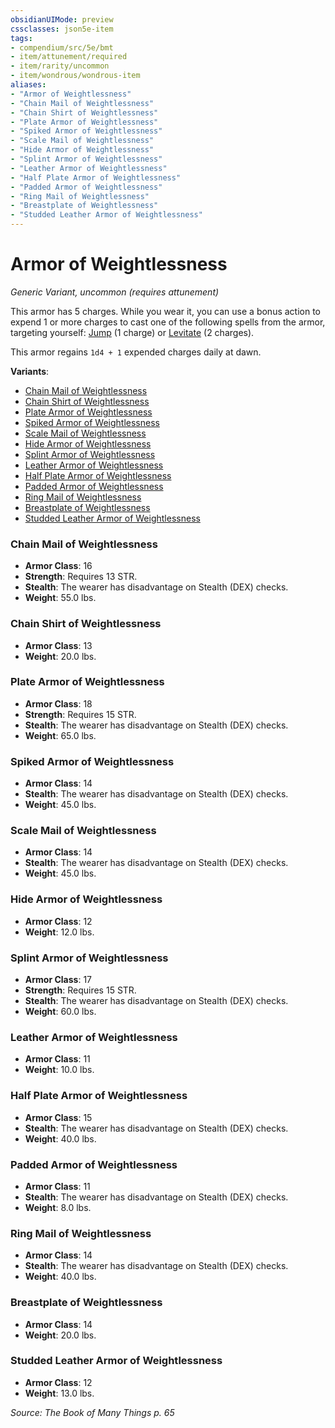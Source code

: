 ```yaml
---
obsidianUIMode: preview
cssclasses: json5e-item
tags:
- compendium/src/5e/bmt
- item/attunement/required
- item/rarity/uncommon
- item/wondrous/wondrous-item
aliases: 
- "Armor of Weightlessness"
- "Chain Mail of Weightlessness"
- "Chain Shirt of Weightlessness"
- "Plate Armor of Weightlessness"
- "Spiked Armor of Weightlessness"
- "Scale Mail of Weightlessness"
- "Hide Armor of Weightlessness"
- "Splint Armor of Weightlessness"
- "Leather Armor of Weightlessness"
- "Half Plate Armor of Weightlessness"
- "Padded Armor of Weightlessness"
- "Ring Mail of Weightlessness"
- "Breastplate of Weightlessness"
- "Studded Leather Armor of Weightlessness"
---
```

# Armor of Weightlessness
*Generic Variant, uncommon (requires attunement)*  


This armor has 5 charges. While you wear it, you can use a bonus action to expend 1 or more charges to cast one of the following spells from the armor, targeting yourself: [Jump](/Systems/5e/spells/jump.md) (1 charge) or [Levitate](/Systems/5e/spells/levitate.md) (2 charges).

This armor regains `1d4 + 1` expended charges daily at dawn.

**Variants**:
- [Chain Mail of Weightlessness](#Chain%20Mail%20of%20Weightlessness)
- [Chain Shirt of Weightlessness](#Chain%20Shirt%20of%20Weightlessness)
- [Plate Armor of Weightlessness](#Plate%20Armor%20of%20Weightlessness)
- [Spiked Armor of Weightlessness](#Spiked%20Armor%20of%20Weightlessness)
- [Scale Mail of Weightlessness](#Scale%20Mail%20of%20Weightlessness)
- [Hide Armor of Weightlessness](#Hide%20Armor%20of%20Weightlessness)
- [Splint Armor of Weightlessness](#Splint%20Armor%20of%20Weightlessness)
- [Leather Armor of Weightlessness](#Leather%20Armor%20of%20Weightlessness)
- [Half Plate Armor of Weightlessness](#Half%20Plate%20Armor%20of%20Weightlessness)
- [Padded Armor of Weightlessness](#Padded%20Armor%20of%20Weightlessness)
- [Ring Mail of Weightlessness](#Ring%20Mail%20of%20Weightlessness)
- [Breastplate of Weightlessness](#Breastplate%20of%20Weightlessness)
- [Studded Leather Armor of Weightlessness](#Studded%20Leather%20Armor%20of%20Weightlessness)

### Chain Mail of Weightlessness

- **Armor Class**: 16
- **Strength**: Requires 13 STR.
- **Stealth**: The wearer has disadvantage on Stealth (DEX) checks.
- **Weight**: 55.0 lbs.

### Chain Shirt of Weightlessness

- **Armor Class**: 13
- **Weight**: 20.0 lbs.

### Plate Armor of Weightlessness

- **Armor Class**: 18
- **Strength**: Requires 15 STR.
- **Stealth**: The wearer has disadvantage on Stealth (DEX) checks.
- **Weight**: 65.0 lbs.

### Spiked Armor of Weightlessness

- **Armor Class**: 14
- **Stealth**: The wearer has disadvantage on Stealth (DEX) checks.
- **Weight**: 45.0 lbs.

### Scale Mail of Weightlessness

- **Armor Class**: 14
- **Stealth**: The wearer has disadvantage on Stealth (DEX) checks.
- **Weight**: 45.0 lbs.

### Hide Armor of Weightlessness

- **Armor Class**: 12
- **Weight**: 12.0 lbs.

### Splint Armor of Weightlessness

- **Armor Class**: 17
- **Strength**: Requires 15 STR.
- **Stealth**: The wearer has disadvantage on Stealth (DEX) checks.
- **Weight**: 60.0 lbs.

### Leather Armor of Weightlessness

- **Armor Class**: 11
- **Weight**: 10.0 lbs.

### Half Plate Armor of Weightlessness

- **Armor Class**: 15
- **Stealth**: The wearer has disadvantage on Stealth (DEX) checks.
- **Weight**: 40.0 lbs.

### Padded Armor of Weightlessness

- **Armor Class**: 11
- **Stealth**: The wearer has disadvantage on Stealth (DEX) checks.
- **Weight**: 8.0 lbs.

### Ring Mail of Weightlessness

- **Armor Class**: 14
- **Stealth**: The wearer has disadvantage on Stealth (DEX) checks.
- **Weight**: 40.0 lbs.

### Breastplate of Weightlessness

- **Armor Class**: 14
- **Weight**: 20.0 lbs.

### Studded Leather Armor of Weightlessness

- **Armor Class**: 12
- **Weight**: 13.0 lbs.


*Source: The Book of Many Things p. 65*